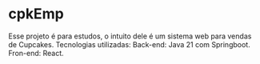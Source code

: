 # cpkEmp
Esse projeto é para estudos, o intuito dele é um sistema web para vendas de Cupcakes.
Tecnologias utilizadas:
Back-end: Java 21 com Springboot.
Fron-end: React.